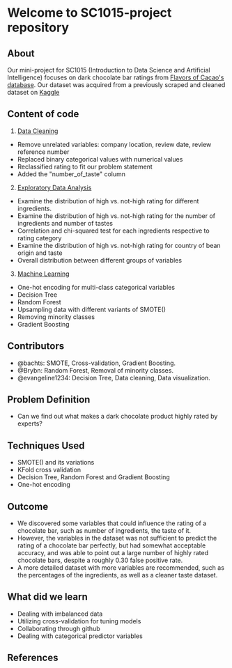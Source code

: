 # Welcome to SC1015-project repository
## About
Our mini-project for SC1015 (Introduction to Data Science and Artificial Intelligence) focuses on dark chocolate bar ratings from [Flavors of Cacao's database](http://flavorsofcacao.com/chocolate_database.html). Our dataset was acquired from a previously scraped and cleaned dataset on [Kaggle](https://www.kaggle.com/datasets/soroushghaderi/chocolate-bar-2020?select=chocolate.csv)
## Content of code
1. [Data Cleaning](https://github.com/bachts/sc1015-project/blob/main/Data%20cleaning.ipynb)
- Remove unrelated variables: company location, review date, review reference number
- Replaced binary categorical values with numerical values
- Reclassified rating to fit our problem statement
- Added the "number_of_taste" column  
2. [Exploratory Data Analysis ](https://github.com/bachts/sc1015-project/blob/main/Data%20visualization.ipynb)
- Examine the distribution of high vs. not-high rating for different ingredients.
- Examine the distribution of high vs. not-high rating for the number of ingredients and number of tastes
- Correlation and chi-squared test for each ingredients respective to rating category
- Examine the distribution of high vs. not-high rating for country of bean origin and taste
- Overall distribution between different groups of variables
3. [Machine Learning](https://github.com/bachts/sc1015-project/blob/main/Machine%20learning.ipynb)
- One-hot encoding for multi-class categorical variables
- Decision Tree
- Random Forest
- Upsampling data with different variants of SMOTE()
- Removing minority classes
- Gradient Boosting
## Contributors
- @bachts: SMOTE, Cross-validation, Gradient Boosting. 
- @Brybn: Random Forest, Removal of minority classes.
- @evangeline1234: Decision Tree, Data cleaning, Data visualization.
## Problem Definition
- Can we find out what makes a dark chocolate product highly rated by experts?
## Techniques Used
- SMOTE() and its variations
- KFold cross validation
- Decision Tree, Random Forest and Gradient Boosting
- One-hot encoding
## Outcome
- We discovered some variables that could influence the rating of a chocolate bar, such as number of ingredients, the taste of it.
- However, the variables in the dataset was not sufficient to predict the rating of a chocolate bar perfectly, but had somewhat acceptable accuracy, and was able to point out a large number of highly rated chocolate bars, despite a roughly 0.30 false positive rate.
- A more detailed dataset with more variables are recommended, such as the percentages of the ingredients, as well as a cleaner taste dataset.
## What did we learn
- Dealing with imbalanced data
- Utilizing cross-validation for tuning models
- Collaborating through github
- Dealing with categorical predictor variables
## References

